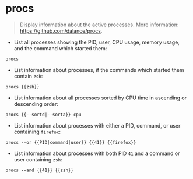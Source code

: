 # procs

> Display information about the active processes.
> More information: <https://github.com/dalance/procs>.

- List all processes showing the PID, user, CPU usage, memory usage, and the command which started them:

`procs`

- List information about processes, if the commands which started them contain `zsh`:

`procs {{zsh}}`

- List information about all processes sorted by CPU time in ascending or descending order:

`procs {{--sortd|--sorta}} cpu`

- List information about processes with either a PID, command, or user containing `firefox`:

`procs --or {{PID|command|user}} {{41}} {{firefox}}`

- List information about processes with both PID `41` and a command or user containing `zsh`:

`procs --and {{41}} {{zsh}}`
